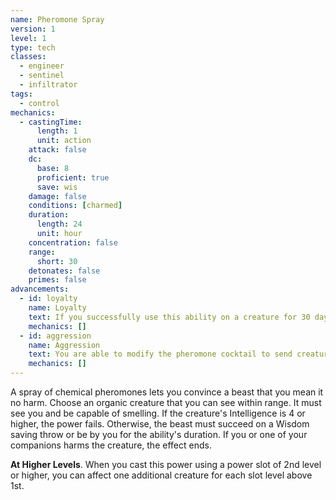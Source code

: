 ```yaml
---
name: Pheromone Spray
version: 1
level: 1
type: tech
classes:
  - engineer
  - sentinel
  - infiltrator
tags:
  - control
mechanics:
  - castingTime:
      length: 1
      unit: action
    attack: false
    dc:
      base: 8
      proficient: true
      save: wis
    damage: false
    conditions: [charmed]
    duration:
      length: 24
      unit: hour
    concentration: false
    range:
      short: 30
    detonates: false
    primes: false
advancements:
  - id: loyalty
    name: Loyalty
    text: If you successfully use this ability on a creature for 30 days in a row, the creature develops a fierce, chemically-induced sense of loyalty to you and remains charmed by you indefinitely.
    mechanics: []
  - id: aggression
    name: Aggression
    text: You are able to modify the pheromone cocktail to send creatures into a frenzy. When you use this ability, you may choose to frenzy creatures instead of charming them. A creature that becomes frenzied must use its movement to move towards the nearest creature and attack them if able. A frenzied creature may repeat its save at the end of each of its turns.
    mechanics: []
---
```

A spray of chemical pheromones lets you convince a beast that you mean it no harm. Choose an organic creature that you can see
within range. It must see you and be capable of smelling. If the creature's Intelligence is 4 or higher, the power fails.
Otherwise, the beast must succeed on a Wisdom saving throw or be <me-condition id="charmed"/> by you for the ability's duration.
If you or one of your companions harms the creature, the effect ends.

__At Higher Levels__. When you cast this power using a power slot of 2nd level or higher, you can affect one additional
creature for each slot level above 1st.
